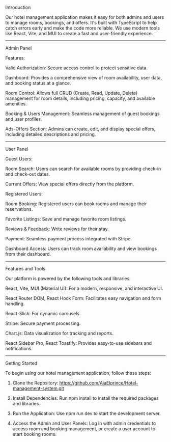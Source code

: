Introduction

Our hotel management application makes it easy for both admins and users to manage rooms, bookings, and offers. It's built with TypeScript to help catch errors early and make the code more reliable. We use modern tools like React, Vite, and MUI to create a fast and user-friendly experience.


---

Admin Panel

Features:

Valid Authorization: Secure access control to protect sensitive data.

Dashboard: Provides a comprehensive view of room availability, user data, and booking status at a glance.

Room Control: Allows full CRUD (Create, Read, Update, Delete) management for room details, including pricing, capacity, and available amenities.

Booking & Users Management: Seamless management of guest bookings and user profiles.

Ads-Offers Section: Admins can create, edit, and display special offers, including detailed descriptions and pricing.



---

User Panel

Guest Users:

Room Search: Users can search for available rooms by providing check-in and check-out dates.

Current Offers: View special offers directly from the platform.


Registered Users:

Room Booking: Registered users can book rooms and manage their reservations.

Favorite Listings: Save and manage favorite room listings.

Reviews & Feedback: Write reviews for their stay.

Payment: Seamless payment process integrated with Stripe.

Dashboard Access: Users can track room availability and view bookings from their dashboard.



---

Features and Tools

Our platform is powered by the following tools and libraries:

React, Vite, MUI (Material UI): For a modern, responsive, and interactive UI.

React Router DOM, React Hook Form: Facilitates easy navigation and form handling.

React-Slick: For dynamic carousels.

Stripe: Secure payment processing.

Chart.js: Data visualization for tracking and reports.

React Sidebar Pro, React Toastify: Provides easy-to-use sidebars and notifications.



---

Getting Started

To begin using our hotel management application, follow these steps:

1. Clone the Repository:  https://github.com/AiaElprince/Hotel-management-system.git


2. Install Dependencies: Run npm install to install the required packages and libraries.


3. Run the Application: Use npm run dev to start the development server.


4. Access the Admin and User Panels: Log in with admin credentials to access room and booking management, or create a user account to start booking rooms.

